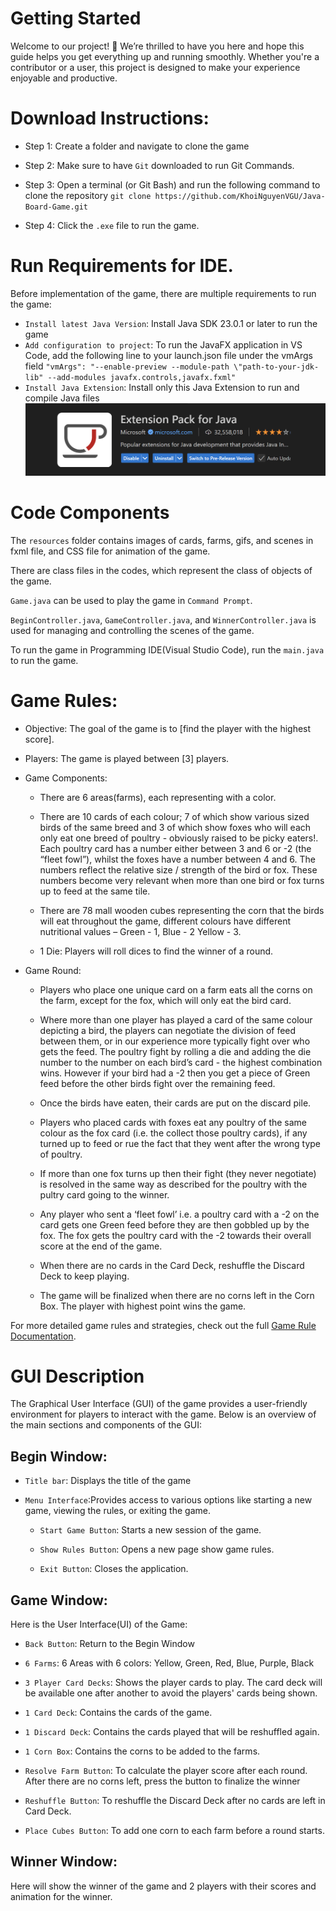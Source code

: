 # Getting Started

Welcome to our project! 🎉
We’re thrilled to have you here and hope this guide helps you get everything up and running smoothly. Whether you're a contributor or a user, this project is designed to make your experience enjoyable and productive.


# Download Instructions: 

- Step 1: Create a folder and navigate to clone the game

- Step 2: Make sure to have `Git` downloaded to run Git Commands.

- Step 3: Open a terminal (or Git Bash) and run the following command to clone the repository
`git clone https://github.com/KhoiNguyenVGU/Java-Board-Game.git`

- Step 4: Click the `.exe` file to run the game.

# Run Requirements for IDE.

Before implementation of the game, there are multiple requirements to run the game:

- `Install latest Java Version`: Install Java SDK 23.0.1 or later to run the game
- `Add configuration to project`: To run the JavaFX application in VS Code, add the following line to your launch.json file under the vmArgs field ` "vmArgs": "--enable-preview --module-path \"path-to-your-jdk-lib" --add-modules javafx.controls,javafx.fxml" `
- `Install Java Extension`: Install only this Java Extension to run and compile Java files
![Alt Text](src/hellofx/resources/readme/extension.png)

# Code Components

The `resources` folder contains images of cards, farms, gifs, and scenes in fxml file, and CSS file for animation of the game.

There are class files in the codes, which represent the class of objects of the game.

`Game.java` can be used to play the game in `Command Prompt`. 

`BeginController.java`, `GameController.java`, and `WinnerController.java` is used for managing and controlling the scenes of the game. 

To run the game in Programming IDE(Visual Studio Code), run the `main.java` to run the game.


# Game Rules:

- Objective: The goal of the game is to [find the player with the highest score].

- Players: The game is played between [3] players.

- Game Components:

    - There are 6 areas(farms), each representing with a color.

    - There are 10 cards of each colour; 7 of which show various sized birds of the same breed and 3 of which show foxes who will each only eat one breed of poultry - obviously raised to be picky eaters!.  Each poultry card has a number either between 3 and 6 or -2 (the “fleet fowl”), whilst the foxes have a number between 4 and 6. The numbers reflect the relative size / strength of the bird or fox. These numbers become very relevant when more than one bird or fox turns up to feed at the same tile.

    - There are 78 mall wooden cubes representing the corn that the birds will eat throughout the game, different colours have different nutritional values – Green - 1, Blue - 2 Yellow - 3.

    - 1 Die: Players will roll dices to find the winner of a round.

- Game Round:

    - Players who place one unique card on a farm eats all the corns on the farm, except for the fox, which will only eat the bird card.

    - Where more than one player has played a card of the same colour depicting a bird, the players can negotiate the division of feed between them, or in our experience more typically fight over who gets the feed. The poultry fight by rolling a die and adding the die number to the number on each bird’s card - the highest combination wins. However if your bird had a -2 then you get a piece of Green feed before the other birds fight over the remaining feed.

    - Once the birds have eaten, their cards are put on the discard pile.

    - Players who placed cards with foxes eat any poultry of the same colour as the fox card (i.e. the collect those poultry cards), if any turned up to feed or rue the fact that they went after the wrong type of poultry.

    - If more than one fox turns up then their fight (they never negotiate) is resolved in the same way as described for the poultry with the pultry card going to the winner.

    - Any player who sent a ‘fleet fowl’ i.e. a poultry card with a -2 on the card gets one Green feed before they are then gobbled up by the fox. The fox gets the poultry card with the -2 towards their overall score at the end of the game.

    - When there are no cards in the Card Deck, reshuffle the Discard Deck to keep playing. 

    - The game will be finalized when there are no corns left in the Corn Box. The player with highest point wins the game.

For more detailed game rules and strategies, check out the full [Game Rule Documentation](https://kevinandgames.blogspot.com/2011/12/review-hick-hack-in-gackelwack.html).


# GUI Description

The Graphical User Interface (GUI) of the game provides a user-friendly environment for players to interact with the game. Below is an overview of the main sections and components of the GUI:

## Begin Window:

- `Title bar`: Displays the title of the game

- `Menu Interface`:Provides access to various options like starting a new game, viewing the rules, or exiting the game.

    - `Start Game Button`: Starts a new session of the game.

    - `Show Rules Button`: Opens a new page show game rules.

    - `Exit Button`: Closes the application.

## Game Window:

Here is the User Interface(UI) of the Game:

- `Back Button`: Return to the Begin Window

- `6 Farms`: 6 Areas with 6 colors: Yellow, Green, Red, Blue, Purple, Black

- `3 Player Card Decks`: Shows the player cards to play. The card deck will be available one after another to avoid the players' cards being shown.

- `1 Card Deck`: Contains the cards of the game.

- `1 Discard Deck`: Contains the cards played that will be reshuffled again.

- `1 Corn Box`: Contains the corns to be added to the farms.

- `Resolve Farm Button`: To calculate the player score after each round. After there are no corns left, press the button to finalize the winner

- `Reshuffle Button`: To reshuffle the Discard Deck after no cards are left in Card Deck.

- `Place Cubes Button`: To add one corn to each farm before a round starts.

## Winner Window:

Here will show the winner of the game and 2 players with their scores and animation for the winner.


